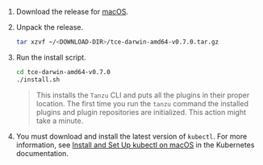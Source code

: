 1. Download the release for [macOS](https://github.com/vmware-tanzu/community-edition/releases/download/v0.7.0/tce-darwin-amd64-v0.7.0.tar.gz).

1. Unpack the release.

    ```sh
    tar xzvf ~/<DOWNLOAD-DIR>/tce-darwin-amd64-v0.7.0.tar.gz
    ```

1. Run the install script.

    ```sh
    cd tce-darwin-amd64-v0.7.0
    ./install.sh
    ```

    > This installs the `Tanzu` CLI and puts all the plugins in their proper location.
    > The first time you run the `tanzu` command the installed plugins and plugin repositories are initialized. This action might take a minute.

1. You must download and install the latest version of `kubectl`. For more information, see [Install and Set Up kubectl on macOS](https://kubernetes.io/docs/tasks/tools/install-kubectl-macos/) in the Kubernetes documentation.




